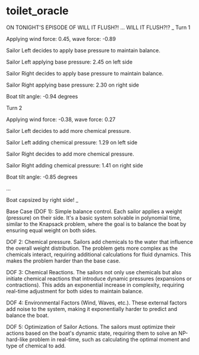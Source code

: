 # toilet_oracle
ON TONIGHT'S EPISODE OF WILL IT FLUSH?! ... WILL IT FLUSH?!?
  _
  Turn 1
  
  Applying wind force: 0.45, wave force: -0.89
  
  Sailor Left decides to apply base pressure to maintain balance.
  
  Sailor Left applying base pressure: 2.45 on left side
  
  Sailor Right decides to apply base pressure to maintain balance.
  
  Sailor Right applying base pressure: 2.30 on right side
  
  Boat tilt angle: -0.94 degrees

  Turn 2

  Applying wind force: -0.38, wave force: 0.27
  
  Sailor Left decides to add more chemical pressure.
  
  Sailor Left adding chemical pressure: 1.29 on left side
  
  Sailor Right decides to add more chemical pressure.
  
  Sailor Right adding chemical pressure: 1.41 on right side
  
  Boat tilt angle: -0.85 degrees
  
  ...
  
  Boat capsized by right side!
_

Base Case (DOF 1): Simple balance control. Each sailor applies a weight (pressure) on their side. It's a basic system solvable in polynomial time, similar to the Knapsack problem, where the goal is to balance the boat by ensuring equal weight on both sides.

DOF 2: Chemical pressure. Sailors add chemicals to the water that influence the overall weight distribution. The problem gets more complex as the chemicals interact, requiring additional calculations for fluid dynamics. This makes the problem harder than the base case.

DOF 3: Chemical Reactions. The sailors not only use chemicals but also initiate chemical reactions that introduce dynamic pressures (expansions or contractions). This adds an exponential increase in complexity, requiring real-time adjustment for both sides to maintain balance.

DOF 4: Environmental Factors (Wind, Waves, etc.). These external factors add noise to the system, making it exponentially harder to predict and balance the boat.

DOF 5: Optimization of Sailor Actions. The sailors must optimize their actions based on the boat's dynamic state, requiring them to solve an NP-hard-like problem in real-time, such as calculating the optimal moment and type of chemical to add.
